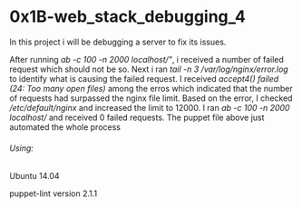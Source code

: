 <h1>0x1B-web_stack_debugging_4</h1>

<p>In this project i will be debugging a server to fix its issues.</p>
<p> After running <i>ab -c 100 -n 2000 localhost/"</i>, i received a number of failed request which should not be so. Next i ran <i>tail -n 3 /var/log/nginx/error.log</i> to identify what is causing the failed request. I received <i>accept4() failed (24: Too many open files)</i> among the erros which indicated that the number of requests had surpassed the nginx file limit. Based on the error, I checked <i>/etc/default/nginx</i> and increased the limit to 12000. I ran <i>ab -c 100 -n 2000 localhost/</i> and received 0 failed requests. The puppet file above just automated the whole process</p>

<h6>Using:</h6>
<p>Ubuntu 14.04</p>
<p>puppet-lint version 2.1.1</p>
